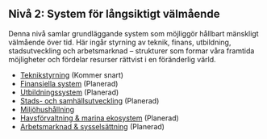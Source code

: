## Nivå 2: System för långsiktigt välmående

Denna nivå samlar grundläggande system som möjliggör hållbart mänskligt välmående över tid. Här ingår styrning av teknik, finans, utbildning, stadsutveckling och arbetsmarknad – strukturer som formar våra framtida möjligheter och fördelar resurser rättvist i en föränderlig värld.

- [Teknikstyrning](/framework/docs/implementation/technology) (Kommer snart)
- [Finansiella system](/framework/docs/implementation/financial) (Planerad)
- [Utbildningssystem](/framework/docs/implementation/education) (Planerad)
- [Stads- och samhällsutveckling](/framework/docs/implementation/urban) (Planerad)
- [Miljöhushållning](/framework/docs/implementation/environment)
- [Havsförvaltning & marina ekosystem](/framework/docs/implementation/oceans) (Planerad)
- [Arbetsmarknad & sysselsättning](/framework/docs/implementation/labor) (Planerad)
